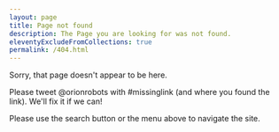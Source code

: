 ```yaml
---
layout: page
title: Page not found
description: The Page you are looking for was not found.
eleventyExcludeFromCollections: true
permalink: /404.html
---
```


Sorry, that page doesn't appear to be here.

Please tweet @orionrobots with #missinglink (and where you found the link). We'll fix it if we can!

Please use the search button or the menu above to navigate the site.
